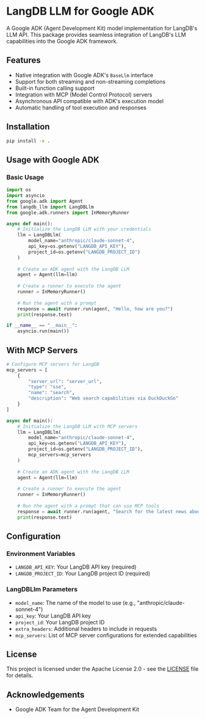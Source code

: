 # LangDB LLM for Google ADK

A Google ADK (Agent Development Kit) model implementation for LangDB's LLM API. This package provides seamless integration of LangDB's LLM capabilities into the Google ADK framework.

## Features

- Native integration with Google ADK's `BaseLlm` interface
- Support for both streaming and non-streaming completions
- Built-in function calling support
- Integration with MCP (Model Control Protocol) servers
- Asynchronous API compatible with ADK's execution model
- Automatic handling of tool execution and responses

## Installation

```bash
pip install -e .
```

## Usage with Google ADK

### Basic Usage

```python
import os
import asyncio
from google.adk import Agent
from langdb_llm import LangDBLlm
from google.adk.runners import InMemoryRunner

async def main():
    # Initialize the LangDB LLM with your credentials
    llm = LangDBLlm(
        model_name="anthropic/claude-sonnet-4",
        api_key=os.getenv("LANGDB_API_KEY"),
        project_id=os.getenv("LANGDB_PROJECT_ID")
    )
    
    # Create an ADK agent with the LangDB LLM
    agent = Agent(llm=llm)
    
    # Create a runner to execute the agent
    runner = InMemoryRunner()
    
    # Run the agent with a prompt
    response = await runner.run(agent, "Hello, how are you?")
    print(response.text)

if __name__ == "__main__":
    asyncio.run(main())
```

## With MCP Servers

```python
# Configure MCP servers for LangDB
mcp_servers = [
    {
        "server_url": "server_url",
        "type": "sse",
        "name": "search",
        "description": "Web search capabilities via DuckDuckGo"
    }
]

async def main():
    # Initialize the LangDB LLM with MCP servers
    llm = LangDBLlm(
        model_name="anthropic/claude-sonnet-4",
        api_key=os.getenv("LANGDB_API_KEY"),
        project_id=os.getenv("LANGDB_PROJECT_ID"),
        mcp_servers=mcp_servers
    )
    
    # Create an ADK agent with the LangDB LLM
    agent = Agent(llm=llm)
    
    # Create a runner to execute the agent
    runner = InMemoryRunner()
    
    # Run the agent with a prompt that can use MCP tools
    response = await runner.run(agent, "Search for the latest news about AI")
    print(response.text)
```

## Configuration

### Environment Variables

- `LANGDB_API_KEY`: Your LangDB API key (required)
- `LANGDB_PROJECT_ID`: Your LangDB project ID (required)

### LangDBLlm Parameters

- `model_name`: The name of the model to use (e.g., "anthropic/claude-sonnet-4")
- `api_key`: Your LangDB API key
- `project_id`: Your LangDB project ID
- `extra_headers`: Additional headers to include in requests
- `mcp_servers`: List of MCP server configurations for extended capabilities


## License

This project is licensed under the Apache License 2.0 - see the [LICENSE](LICENSE) file for details.

## Acknowledgements

- Google ADK Team for the Agent Development Kit
